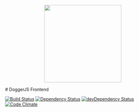 <p align="center">
  <a href="http://doggerjs.com">
    <img height="250" src="http://doggerjs.com/img/doggerjs.png"/>
  </a>
</p>
# DoggerJS Frontend

[![Build Status](http://img.shields.io/travis/hashdog/doggerjs-frontend.svg?style=flat-square)](https://travis-ci.org/hashdog/doggerjs-frontend)
[![Dependency Status](http://img.shields.io/david/hashdog/doggerjs-frontend.svg?style=flat-square)](https://david-dm.org/hashdog/doggerjs-frontend)
[![devDependency Status](http://img.shields.io/david/dev/hashdog/doggerjs-frontend.svg?style=flat-square)](https://david-dm.org/hashdog/doggerjs-frontend#info=devDependencies)
[![Code Climate](http://img.shields.io/codeclimate/github/hashdog/doggerjs-frontend.svg?style=flat-square)](https://codeclimate.com/github/hashdog/doggerjs-frontend)
